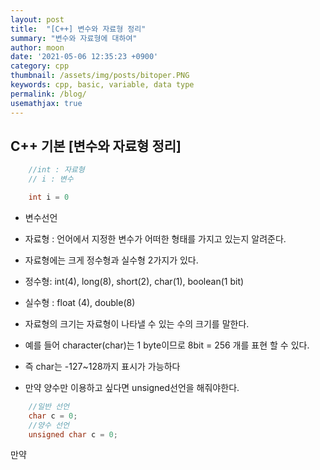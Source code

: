 ```yaml
---
layout: post
title:  "[C++] 변수와 자료형 정리"
summary: "변수와 자료형에 대하여"
author: moon
date: '2021-05-06 12:35:23 +0900'
category: cpp
thumbnail: /assets/img/posts/bitoper.PNG
keywords: cpp, basic, variable, data type
permalink: /blog/
usemathjax: true
---
```


## C++ 기본 [변수와 자료형 정리]

``` cpp
    //int : 자료형
    // i : 변수

    int i = 0
```
* 변수선언

- 자료형 : 언어에서 지정한 변수가 어떠한 형태를 가지고 있는지 알려준다.

- 자료형에는 크게 정수형과 실수형 2가지가 있다.

- 정수형: int(4), long(8), short(2), char(1), boolean(1 bit)
- 실수형 : float (4), double(8)

+ 자료형의 크기는 자료형이 나타낼 수 있는 수의 크기를 말한다.

+ 예를 들어 character(char)는 1 byte이므로 8bit = 256 개를 표현 할 수 있다.

+ 즉 char는 -127~128까지 표시가 가능하다

+ 만약 양수만 이용하고 싶다면 unsigned선언을 해줘야한다.

``` cpp
    //일반 선언
    char c = 0;
    //양수 선언
    unsigned char c = 0;
```

만약